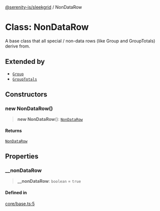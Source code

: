[@serenity-is/sleekgrid](../README.md) / NonDataRow

# Class: NonDataRow

A base class that all special / non-data rows (like Group and GroupTotals) derive from.

## Extended by

- [`Group`](Group.md)
- [`GroupTotals`](GroupTotals.md)

## Constructors

### new NonDataRow()

> **new NonDataRow**(): [`NonDataRow`](NonDataRow.md)

#### Returns

[`NonDataRow`](NonDataRow.md)

## Properties

### \_\_nonDataRow

> **\_\_nonDataRow**: `boolean` = `true`

#### Defined in

[core/base.ts:5](https://github.com/serenity-is/sleekgrid/blob/master/src/core/base.ts#L5)
